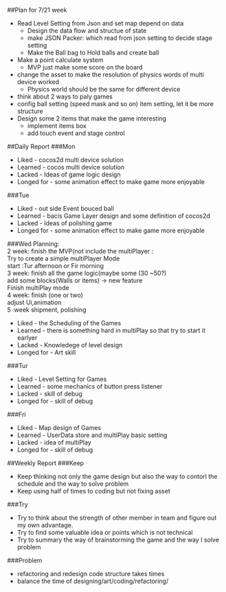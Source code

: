 ##Plan for 7/21 week
* Read Level Setting from Json and set map depend on data
  * Design the data flow and structue of state
  * make JSON Packer: which read from json setting to decide stage setting
  * Make the Ball bag to Hold balls and create ball
* Make a point calculate system
  * MVP just make some score on the board
* change the asset to make the resolution of physics words of multi device worked
  * Physics world should be the same for different device
* think about 2 ways to paly games
* config ball setting (speed mask and so on) item setting, let it be more structure
* Design some 2 items that make the game interesting
  * implement items box
  * add touch event and stage control

##Daily Report
###Mon
- Liked - cocos2d multi device solution
- Learned - cocos multi device solution
- Lacked - Ideas of game logic design
- Longed for - some animation effect to make game more enjoyable

###Tue
- Liked - out side Event bouced ball
- Learned - bacis Game Layer design and some definition of cocos2d
- Lacked - Ideas of polishing game
- Longed for -  some animation effect to make game more enjoyable

###Wed
Planning:    
2 week: finish the MVP(not include the multiPlayer :  
 Try to create a simple multiPlayer Mode  
 start :Tur afternoon or Fir morning  
3 week: finish all the game logic(maybe some (30 ~50?)  
    add some blocks(Walls or items) -> new feature  
    Finish multiPlay mode  
4 week: finish (one or two)  
   adjust Ui,animation  
5 :week shipment, polishing  

- Liked - the Scheduling of the Games
- Learned - there is something hard in multiPlay so that try to start it earlyer
- Lacked - Knowledege of level design
- Longed for - Art skill

###Tur
- Liked - Level Setting for Games
- Learned - some mechanics of button press listener
- Lacked -  skill of debug
- Longed for - skill of debug

###Fri
- Liked - Map design of Games
- Learned - UserData store and multiPlay basic setting
- Lacked - idea of multiPlay
- Longed for - skill of debug


##Weekly Report
###Keep
 - Keep thinking not only the game design but also the way to contorl the schedule and the way to solve problem
 - Keep using half of times to coding but not fixing asset

###Try
 - Try to think about the strength of other member in team and figure out my own advantage.
 - Try to find some valuable idea or points which is not technical
 - Try to summary the way of brainstorming the game and the way I solve problem

###Problem
 - refactoring and redesign code structure takes times
 - balance the time of designing/art/coding/refactoring/
